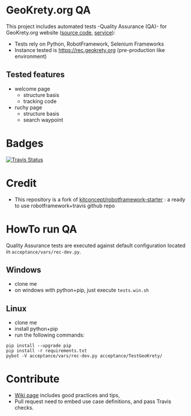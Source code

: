 
# GeoKrety.org QA

This project includes automated tests -Quality Assurance (QA)- for  GeoKrety.org website ([source code](https://github.com/geokrety/geokrety-website), [service](https://geokrety.org)):
- Tests rely on Python, RobotFramework, Selenium Frameworks
- Instance tested is https://rec.geokrety.org (pre-production like environment)

## Tested features
- welcome page 
   - structure basis
   - tracking code
- ruchy page 
   - structure basis
   - search waypoint

# Badges

[![Travis Status](https://travis-ci.org/geokrety/geokrety-website-qa.svg?branch=master)](https://travis-ci.org/geokrety/geokrety-website-qa)

# Credit

- This repository is a fork of [kitconcept/robotframework-starter](https://github.com/kitconcept/robotframework-starter) : a ready to use robotframework+travis github repo

# HowTo run QA

Quality Assurance tests are executed against default configuration located in `acceptance/vars/rec-dev.py`.

## Windows
- clone me
- on windows with python+pip, just execute `tests.win.sh`

## Linux
- clone me
- install python+pip
- run the following commands:

```
pip install --upgrade pip
pip install -r requirements.txt
pybot -V acceptance/vars/rec-dev.py acceptance/TestGeoKrety/
```

# Contribute
- [Wiki page](https://github.com/geokrety/geokrety-website-qa/wiki) includes good practices and tips,
- Pull request need to embed use case definitions, and pass Travis checks.
